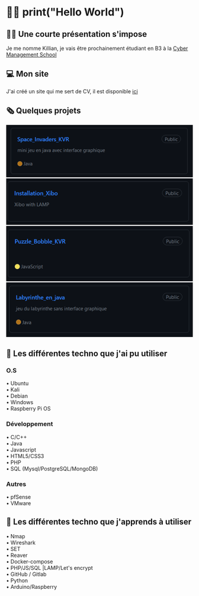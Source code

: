 # 👨‍💻 print("Hello World")

## 👨‍🎓 Une courte présentation s'impose
Je me nomme Killian, je vais être prochainement étudiant en B3 à la [Cyber Management School](https://www.cyber-management-school.com/)

## 💻 Mon site 
J'ai créé un site qui me sert de CV, il est disponible [ici](https://kvrcybertechno.online/)

## 🗞️ Quelques projets 
[![Space_Invaders_KVR](https://github.com/Kirua6/Kirua6/blob/main/Images/space.PNG)](https://github.com/Kirua6/Space_Invaders_KVR) 
[![Installation_Xibo](https://github.com/Kirua6/Kirua6/blob/main/Images/xibo.PNG)](https://github.com/Kirua6/Installation_Xibo)
[![Puzzle_Bobble_KVR](https://github.com/Kirua6/Kirua6/blob/main/Images/puzzle.PNG)](https://github.com/Kirua6/Puzzle_Bobble_KVR)
[![Labyrinthe_en_java](https://github.com/Kirua6/Kirua6/blob/main/Images/labyr.PNG)](https://github.com/Kirua6/Labyrinthe_en_java)

## 🧰 Les différentes techno que j'ai pu utiliser
### O.S 
• Ubuntu <br>
• Kali <br>
• Debian <br>
• Windows <br>
• Raspberry Pi OS <br>
### Développement
• C/C++ <br>
• Java <br>
• Javascript <br>
• HTML5/CSS3 <br>
• PHP <br>
• SQL (Mysql/PostgreSQL/MongoDB) <br>
### Autres
• pfSense <br>
• VMware <br>

## 🧰 Les différentes techno que j'apprends à utiliser 
• Nmap <br>
• Wireshark <br>
• SET <br>
• Reaver <br>
• Docker-compose <br>
• PHP/JS/SQL |LAMP/Let's encrypt <br>
• GitHub / Gitlab <br>
• Python <br>
• Arduino/Raspberry 

